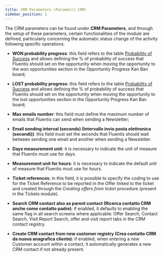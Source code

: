 ```yaml
---
title: CRM Parameters (Parametri CRM)
sidebar_position: 1
---
```


The CRM parameters can be found under **CRM Parameters**, and through the setup of these parameters, certain functionalities of the module are defined, particularly concerning the automatic status change of the activity following specific operations.

- **WON probability progress**: this field refers to the table [Probability of Success](/docs/configurations/tables/crm/opportunities/probability-progress) and allows defining the % of probability of success that Fluentis should set on the opportunity when moving the opportunity to the won opportunities section in the Opportunity Progress Kan Ban board;

- **LOST probability progress**: this field refers to the table [Probability of Success](/docs/configurations/tables/crm/opportunities/probability-progress) and allows defining the % of probability of success that Fluentis should set on the opportunity when moving the opportunity to the lost opportunities section in the Opportunity Progress Kan Ban board;

- **Max emails number**: this field must define the maximum number of emails that Fluentis can send when sending a Newsletter;

- **Email sending interval (seconds) (Intervallo invio posta elettronica (secondi))**: this field must set the seconds that Fluentis should wait between sending one email and another when sending a Newsletter.

- **Days measurement unit**: it is necessary to indicate the unit of measure that Fluentis must use for days.

- **Measurement unit for hours**: it is necessary to indicate the default unit of measure that Fluentis must use for hours.

- **Ticket references**: in this field, it is possible to specify the coding to use for the Ticket Reference to be reported in the Offer linked to the ticket and created through the *Creating offers from ticket* procedure (present in the Tickets module).

- **Search CRM contact also as parent contact (Ricerca contatto CRM anche come contatto padre)**: if enabled, it defaults to enabling the same flag in all search screens where applicable: Offer Search, Contact Search, Visit Report Search, offer and visit report tabs in the CRM contact registry.

- **Create CRM contact from new customer registry (Crea contatto CRM da nuova anagrafica cliente)**: if enabled, when entering a new Customer account within a contact, it automatically generates a new CRM contact if not already present.
